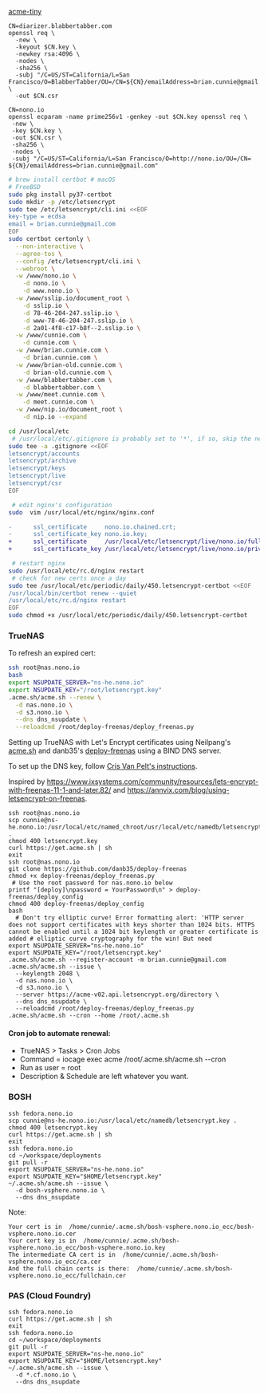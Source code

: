 [acme-tiny](https://github.com/diafygi/acme-tiny)

```
CN=diarizer.blabbertabber.com
openssl req \
  -new \
  -keyout $CN.key \
  -newkey rsa:4096 \
  -nodes \
  -sha256 \
  -subj "/C=US/ST=California/L=San Francisco/O=BlabberTabber/OU=/CN=${CN}/emailAddress=brian.cunnie@gmail.com/SubjectAltName=DNS.1=home.nono.io" \
  -out $CN.csr
```

```
CN=nono.io
openssl ecparam -name prime256v1 -genkey -out $CN.key openssl req \
 -new \
 -key $CN.key \
 -out $CN.csr \
 -sha256 \
 -nodes \
 -subj "/C=US/ST=California/L=San Francisco/O=http://nono.io/OU=/CN= ${CN}/emailAddress=brian.cunnie@gmail.com"
```

```bash
# brew install certbot # macOS
# FreeBSD
sudo pkg install py37-certbot
sudo mkdir -p /etc/letsencrypt
sudo tee /etc/letsencrypt/cli.ini <<EOF
key-type = ecdsa
email = brian.cunnie@gmail.com
EOF
sudo certbot certonly \
  --non-interactive \
  --agree-tos \
  --config /etc/letsencrypt/cli.ini \
  --webroot \
  -w /www/nono.io \
    -d nono.io \
    -d www.nono.io \
  -w /www/sslip.io/document_root \
    -d sslip.io \
    -d 78-46-204-247.sslip.io \
    -d www-78-46-204-247.sslip.io \
    -d 2a01-4f8-c17-b8f--2.sslip.io \
  -w /www/cunnie.com \
    -d cunnie.com \
  -w /www/brian.cunnie.com \
    -d brian.cunnie.com \
  -w /www/brian-old.cunnie.com \
    -d brian-old.cunnie.com \
  -w /www/blabbertabber.com \
    -d blabbertabber.com \
  -w /www/meet.cunnie.com \
    -d meet.cunnie.com \
  -w /www/nip.io/document_root \
    -d nip.io --expand

cd /usr/local/etc
 # /usr/local/etc/.gitignore is probably set to '*', if so, skip the next step
sudo tee -a .gitignore <<EOF
letsencrypt/accounts
letsencrypt/archive
letsencrypt/keys
letsencrypt/live
letsencrypt/csr
EOF
```

```bash
 # edit nginx's configuration
sudo  vim /usr/local/etc/nginx/nginx.conf
```

```diff
-      ssl_certificate     nono.io.chained.crt;
-      ssl_certificate_key nono.io.key;
+      ssl_certificate     /usr/local/etc/letsencrypt/live/nono.io/fullchain.pem;
+      ssl_certificate_key /usr/local/etc/letsencrypt/live/nono.io/privkey.pem;
```

```bash
 # restart nginx
sudo /usr/local/etc/rc.d/nginx restart
 # check for new certs once a day
sudo tee /usr/local/etc/periodic/daily/450.letsencrypt-certbot <<EOF
/usr/local/bin/certbot renew --quiet
/usr/local/etc/rc.d/nginx restart
EOF
sudo chmod +x /usr/local/etc/periodic/daily/450.letsencrypt-certbot
```

### TrueNAS

To refresh an expired cert:

```zsh
ssh root@nas.nono.io
bash
export NSUPDATE_SERVER="ns-he.nono.io"
export NSUPDATE_KEY="/root/letsencrypt.key"
.acme.sh/acme.sh --renew \
  -d nas.nono.io \
  -d s3.nono.io \
  --dns dns_nsupdate \
  --reloadcmd /root/deploy-freenas/deploy_freenas.py
```

Setting up TrueNAS with Let's Encrypt certificates using Neilpang's
[acme.sh](https://github.com/Neilpang/acme.sh) and danb35's
[deploy-freenas](https://github.com/danb35/deploy-freenas) using a BIND DNS
server.

To set up the DNS key, follow [Cris Van Pelt's
instructions](https://melkfl.es/article/2017/05/acme-bind/).

Inspired by
<https://www.ixsystems.com/community/resources/lets-encrypt-with-freenas-11-1-and-later.82/>
and <https://annvix.com/blog/using-letsencrypt-on-freenas>.

```
ssh root@nas.nono.io
scp cunnie@ns-he.nono.io:/usr/local/etc/named_chroot/usr/local/etc/namedb/letsencrypt.key .
chmod 400 letsencrypt.key
curl https://get.acme.sh | sh
exit
ssh root@nas.nono.io
git clone https://github.com/danb35/deploy-freenas
chmod +x deploy-freenas/deploy_freenas.py
 # Use the root password for nas.nono.io below
printf "[deploy]\npassword = YourPassword\n" > deploy-freenas/deploy_config
chmod 400 deploy-freenas/deploy_config
bash
  # Don't try elliptic curve! Error formatting alert: 'HTTP server does not support certificates with keys shorter than 1024 bits. HTTPS cannot be enabled until a 1024 bit keylength or greater certificate is added # elliptic curve cryptography for the win! But need
export NSUPDATE_SERVER="ns-he.nono.io"
export NSUPDATE_KEY="/root/letsencrypt.key"
.acme.sh/acme.sh --register-account -m brian.cunnie@gmail.com
.acme.sh/acme.sh --issue \
  --keylength 2048 \
  -d nas.nono.io \
  -d s3.nono.io \
  --server https://acme-v02.api.letsencrypt.org/directory \
  --dns dns_nsupdate \
  --reloadcmd /root/deploy-freenas/deploy_freenas.py
.acme.sh/acme.sh --cron --home /root/.acme.sh
```
#### Cron job to automate renewal:

- TrueNAS > Tasks > Cron Jobs
- Command = iocage exec acme /root/.acme.sh/acme.sh --cron
- Run as user = root
- Description & Schedule are left whatever you want.

### BOSH

```
ssh fedora.nono.io
scp cunnie@ns-he.nono.io:/usr/local/etc/namedb/letsencrypt.key .
chmod 400 letsencrypt.key
curl https://get.acme.sh | sh
exit
ssh fedora.nono.io
cd ~/workspace/deployments
git pull -r
export NSUPDATE_SERVER="ns-he.nono.io"
export NSUPDATE_KEY="$HOME/letsencrypt.key"
~/.acme.sh/acme.sh --issue \
  -d bosh-vsphere.nono.io \
  --dns dns_nsupdate
```
Note:
```
Your cert is in  /home/cunnie/.acme.sh/bosh-vsphere.nono.io_ecc/bosh-vsphere.nono.io.cer
Your cert key is in  /home/cunnie/.acme.sh/bosh-vsphere.nono.io_ecc/bosh-vsphere.nono.io.key
The intermediate CA cert is in  /home/cunnie/.acme.sh/bosh-vsphere.nono.io_ecc/ca.cer
And the full chain certs is there:  /home/cunnie/.acme.sh/bosh-vsphere.nono.io_ecc/fullchain.cer
```

### PAS (Cloud Foundry)

```
ssh fedora.nono.io
curl https://get.acme.sh | sh
exit
ssh fedora.nono.io
cd ~/workspace/deployments
git pull -r
export NSUPDATE_SERVER="ns-he.nono.io"
export NSUPDATE_KEY="$HOME/letsencrypt.key"
~/.acme.sh/acme.sh --issue \
  -d *.cf.nono.io \
  --dns dns_nsupdate
```
